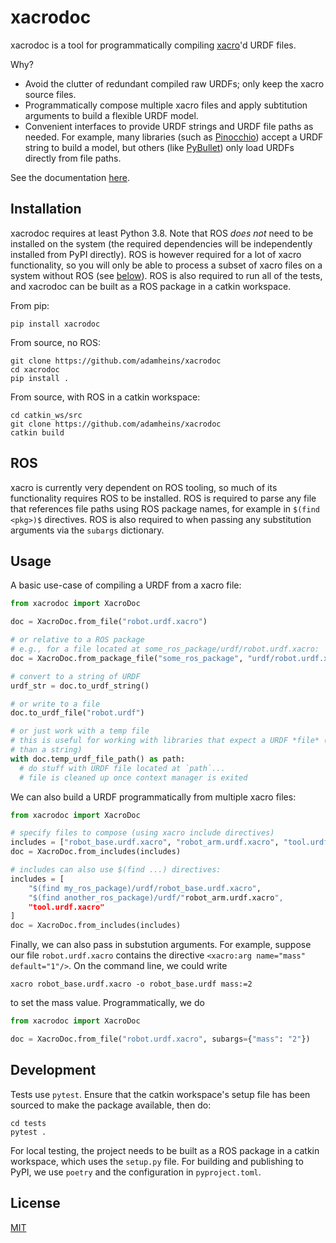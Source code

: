 # xacrodoc

xacrodoc is a tool for programmatically compiling
[xacro](https://github.com/ros/xacro)'d URDF files.

Why?

* Avoid the clutter of redundant compiled raw URDFs; only keep the xacro
  source files.
* Programmatically compose multiple xacro files and apply subtitution
  arguments to build a flexible URDF model.
* Convenient interfaces to provide URDF strings and URDF file paths as needed.
  For example, many libraries (such as
  [Pinocchio](https://github.com/stack-of-tasks/pinocchio)) accept a URDF
  string to build a model, but others (like [PyBullet](https://pybullet.org))
  only load URDFs directly from file paths.

See the documentation [here](https://xacrodoc.readthedocs.io/en/latest/).

## Installation

xacrodoc requires at least Python 3.8. Note that ROS *does not* need to be
installed on the system (the required dependencies will be independently
installed from PyPI directly). ROS is however required for a lot of xacro
functionality, so you will only be able to process a subset of xacro files on a
system without ROS (see [below](#ros)). ROS is also required to run all
of the tests, and xacrodoc can be built as a ROS package in a catkin workspace.

From pip:
```
pip install xacrodoc
```

From source, no ROS:
```
git clone https://github.com/adamheins/xacrodoc
cd xacrodoc
pip install .
```

From source, with ROS in a catkin workspace:
```
cd catkin_ws/src
git clone https://github.com/adamheins/xacrodoc
catkin build
```

## ROS

xacro is currently very dependent on ROS tooling, so much of its functionality
requires ROS to be installed. ROS is required to parse any file that references
file paths using ROS package names, for example in `$(find <pkg>)$` directives.
ROS is also required to when passing any substitution arguments via the
`subargs` dictionary.

## Usage

A basic use-case of compiling a URDF from a xacro file:

```python
from xacrodoc import XacroDoc

doc = XacroDoc.from_file("robot.urdf.xacro")

# or relative to a ROS package
# e.g., for a file located at some_ros_package/urdf/robot.urdf.xacro:
doc = XacroDoc.from_package_file("some_ros_package", "urdf/robot.urdf.xacro")

# convert to a string of URDF
urdf_str = doc.to_urdf_string()

# or write to a file
doc.to_urdf_file("robot.urdf")

# or just work with a temp file
# this is useful for working with libraries that expect a URDF *file* (rather
# than a string)
with doc.temp_urdf_file_path() as path:
  # do stuff with URDF file located at `path`...
  # file is cleaned up once context manager is exited
```

We can also build a URDF programmatically from multiple xacro files:

```python
from xacrodoc import XacroDoc

# specify files to compose (using xacro include directives)
includes = ["robot_base.urdf.xacro", "robot_arm.urdf.xacro", "tool.urdf.xacro"]
doc = XacroDoc.from_includes(includes)

# includes can also use $(find ...) directives:
includes = [
    "$(find my_ros_package)/urdf/robot_base.urdf.xacro",
    "$(find another_ros_package)/urdf/"robot_arm.urdf.xacro",
    "tool.urdf.xacro"
]
doc = XacroDoc.from_includes(includes)
```

Finally, we can also pass in substution arguments. For example, suppose our
file `robot.urdf.xacro` contains the directive `<xacro:arg name="mass" default="1"/>`.
On the command line, we could write
```
xacro robot_base.urdf.xacro -o robot_base.urdf mass:=2
```
to set the mass value. Programmatically, we do
```python
from xacrodoc import XacroDoc

doc = XacroDoc.from_file("robot.urdf.xacro", subargs={"mass": "2"})
```

## Development

Tests use `pytest`. Ensure that the catkin workspace's setup file has been
sourced to make the package available, then do:
```
cd tests
pytest .
```

For local testing, the project needs to be built as a ROS package in a catkin
workspace, which uses the `setup.py` file. For building and publishing to
PyPI, we use `poetry` and the configuration in `pyproject.toml`.

## License

[MIT](https://github.com/adamheins/xacrodoc/blob/main/LICENSE)
